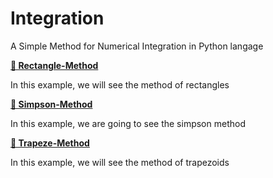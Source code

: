 # Integration
A Simple Method for Numerical Integration in Python langage

**[📁 Rectangle-Method](/Integration/Rectangle)**

In this example, we will see the method of rectangles

**[📁 Simpson-Method](/Integration/Simpson)**

In this example, we are going to see the simpson method

**[📁 Trapeze-Method](/Integration/Trapeze)**

In this example, we will see the method of trapezoids


